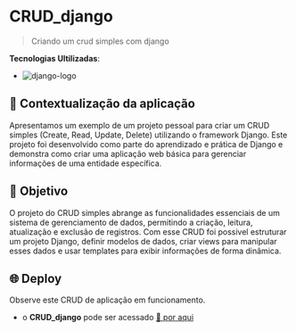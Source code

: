 # CRUD_django

> Criando um crud simples com django

**Tecnologias Ultilizadas**: 
- ![django-logo](https://img.shields.io/badge/django-228B22?style=for-the-badge&logo=django&logoColor=white&labelColor=228B22)

## 🧩 Contextualização da aplicação

Apresentamos um exemplo de um projeto pessoal para criar um CRUD simples (Create, Read, Update, Delete) utilizando o framework Django. Este projeto foi desenvolvido como parte do aprendizado e prática de Django e demonstra como criar uma aplicação web básica para gerenciar informações de uma entidade específica.

## 🎯 Objetivo

O projeto do CRUD simples abrange as funcionalidades essenciais de um sistema de gerenciamento de dados, permitindo a criação, leitura, atualização e exclusão de registros. Com esse CRUD foi possivel estruturar um projeto Django, definir modelos de dados, criar views para manipular esses dados e usar templates para exibir informações de forma dinâmica.

## 🌐 Deploy

Observe este CRUD de aplicação em funcionamento.

- o **CRUD_django** pode ser acessado [🔗 por aqui]()
